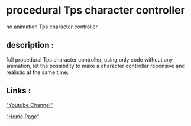 # procedural Tps character controller
no animation Tps character controller

## description :

full procedural Tps character controller, using only code without any animation, let the possibility to make a character controller reponsive and realistic at the same time.

## Links :
["Youtube Channel"](https://www.youtube.com/channel/UC-_DDdI316_BYs7HlO260OA)

["Home Page"](https://github.com/Light974-M/UnityPersonalDataBank)
